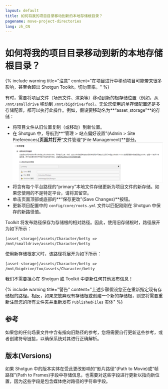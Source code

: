 ```yaml
---
layout: default
title: 如何将我的项目目录移动到新的本地存储根目录？
pagename: move-project-directories
lang: zh_CN
---
```


# 如何将我的项目目录移动到新的本地存储根目录？

{% include warning title="注意" content="在项目进行中移动项目可能带来很多影响，甚至会超出 Shotgun Toolkit。切勿草率。" %}

有时，需要将项目文件（场景文件、渲染等）移动到新的根存储位置（例如，从 `/mnt/smalldrive` 移动到 `/mnt/bigdrive/foo`）。无论您使用的单存储配置还是多存储配置，都可以执行此操作。例如，假设要移动名为**“asset_storage”**的存储：

- 将项目文件从旧位置复制（或移动）到新位置。
- 在 Shotgun 中，导航到**“管理 > 站点偏好设置”(Admin > Site Preferences)**页面并打开**“文件管理”(File Management)**部分。
   ![站点偏好设置中的 Shotgun 存储根部分。](./images/shotgun-storage-roots.png)
- 将含有每个平台路径的“primary”本地文件存储更新为项目文件的新存储。如果您使用的不是特定平台，请将其留空。
- 单击页面顶部或底部的**“保存更改”(Save Changes)**按钮。
- 更新项目配置中的 `config/core/roots.yml` 文件以匹配刚刚在 Shotgun 中保存的新路径值。

Toolkit 将发布路径保存为存储根的相对路径。因此，使用旧存储根时，路径展开为如下所示：

    [asset_storage]/assets/Character/betty => /mnt/smalldrive/assets/Character/betty

使用新存储根定义时，该路径将展开为如下所示：

    [asset-storage]/assets/Character/betty => /mnt/bigdrive/foo/assets/Character/betty

我们不需要担心在 Shotgun 或 Toolkit 中更新任何其他发布信息！

{% include warning title="警告" content="上述步骤假设您正在重新指定现有存储根的路径。相反，如果您放弃现有存储根或创建一个新的存储根，则您将需要重新注册您的所有文件夹并重新发布 `PublishedFiles` 实体" %}

## 参考

如果您的任何场景文件中含有指向旧路径的参考，您将需要自行更新这些参考，或者创建符号链接，以确保系统对其进行正确解析。

## 版本(Versions)

如果 Shotgun 中的版本实体在受此更改影响的“影片路径”(Path to Movie)或“帧路径”(Path to Frames)字段中存储信息，也需要对这些字段进行更新以指向新位置，因为这些字段是包含媒体绝对路径的字符串字段。